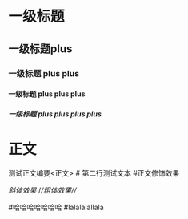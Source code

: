 # 一级标题

## 一级标题plus

### 一级标题 plus plus

#### 一级标题 plus plus plus

#####  一级标题 plus plus plus plus

# 正文

测试正文编要<正文>
\# 第二行测试文本
#正文修饰效果

*斜体效果*
/*/*粗体效果/*/*


#哈哈哈哈哈哈哈
#lalalalallala
